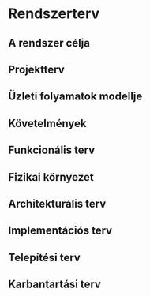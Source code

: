 # Rendszerterv

## A rendszer célja

## Projektterv

## Üzleti folyamatok modellje

## Követelmények

## Funkcionális terv

## Fizikai környezet

## Architekturális terv

## Implementációs terv

## Telepítési terv

## Karbantartási terv
